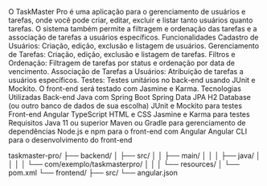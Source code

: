 O TaskMaster Pro é uma aplicação para o gerenciamento de usuários e tarefas, onde você pode criar, editar, excluir e listar tanto usuários quanto tarefas. O sistema também permite a filtragem e ordenação das tarefas e a associação de tarefas a usuários específicos.  Funcionalidades Cadastro de Usuários: Criação, edição, exclusão e listagem de usuários. Gerenciamento de Tarefas: Criação, edição, exclusão e listagem de tarefas. Filtros e Ordenação: Filtragem de tarefas por status e ordenação por data de vencimento. Associação de Tarefas a Usuários: Atribuição de tarefas a usuários específicos. Testes: Testes unitários no back-end usando JUnit e Mockito. O front-end será testado com Jasmine e Karma. Tecnologias Utilizadas Back-end Java com Spring Boot Spring Data JPA H2 Database (ou outro banco de dados de sua escolha) JUnit e Mockito para testes Front-end Angular TypeScript HTML e CSS Jasmine e Karma para testes Requisitos Java 11 ou superior Maven ou Gradle para gerenciamento de dependências Node.js e npm para o front-end com Angular Angular CLI para o desenvolvimento do front-end


taskmaster-pro/
├── backend/
│   ├── src/
│   │   ├── main/
│   │   │   ├── java/
│   │   │   │   └── com/exemplo/taskmasterpro/
│   │   │   └── resources/
│   └── pom.xml
└── frontend/
    ├── src/
    └── angular.json
